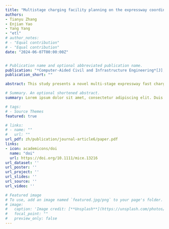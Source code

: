 ```yaml
---
title: "Multistage charging facility planning on the expressway coordinated with the power structure transformation"
authors:
- Tianyu Zhang
- Enjian Yao
- Yang Yang
- "etl"
# author_notes:
# - "Equal contribution"
# - "Equal contribution"
date: "2024-06-07T00:00:00Z"


# Publication name and optional abbreviated publication name.
publication: "*Computer‐Aided Civil and Infrastructure Engineering*[J], 2024."
publication_short: ""

abstract: This study presents a novel multi-stage expressway fast charging station (EFCS) planning problem coordinated with the dynamic regional power structure (PS) transformation. Under the prerequisite of the EFCS network's sustainable operation, network accessibility, and orderly construction, a 3-step planning method oriented to the enhancement of energy saving and emission reduction (ESER) benefits and rationalization of facility utilization is developed: (1) EV-expanded network, (2) multi-agent-based dynamic traffic assignment (MA-DTA), and (3) deployment refinement. Embedding the MA-DTA and customized refinement strategy into the iterative planning structure enables the integration of operations and planning of the EFCS network. A numerical experiment and an empirical study in the Shandong Peninsula urban agglomeration are conducted. It demonstrates that the method can find a high-quality solution within acceptable computation time and is applicable to realistic large-scale EFCS planning. The planning method can effectively play the role of economy and facility in inducing EV users' charging demands, thus enhancing the overall ESER benefits. The integration of operation and planning is proven effective in reasonably matching the supply and demand of facility service and charging loads in a full-time period. Further, the multi-stage EFCS planning schemes during 2025-2045 are explored, and some insightful policy implications are revealed. 

# Summary. An optional shortened abstract.
summary: Lorem ipsum dolor sit amet, consectetur adipiscing elit. Duis posuere tellus ac convallis placerat. Proin tincidunt magna sed ex sollicitudin condimentum.

# tags:
# - Source Themes
featured: true

# links:
# - name: ""
#   url: ""
url_pdf: zh/publication/journal-article6/paper.pdf
links:
- icon: academicons/doi
  name: "doi"
  url: https://doi.org/10.1111/mice.13216
url_dataset: ''
url_poster: ''
url_project: ''
url_slides: ''
url_source: ''
url_video: ''

# Featured image
# To use, add an image named `featured.jpg/png` to your page's folder. 
# image:
#   caption: 'Image credit: [**Unsplash**](https://unsplash.com/photos/jdD8gXaTZsc)'
#   focal_point: ""
#   preview_only: false
---
```


